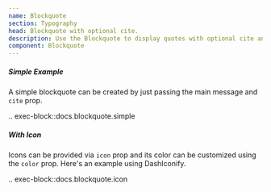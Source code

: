 ```yaml
---
name: Blockquote
section: Typography
head: Blockquote with optional cite.
description: Use the Blockquote to display quotes with optional cite and icon.
component: Blockquote
---
```


##### Simple Example

A simple blockquote can be created by just passing the main message and `cite` prop.

.. exec-block::docs.blockquote.simple

##### With Icon

Icons can be provided via `icon` prop and its color can be customized using the `color` prop.
Here's an example using DashIconify.

.. exec-block::docs.blockquote.icon
